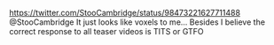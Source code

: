 https://twitter.com/StooCambridge/status/98473221627711488 @StooCambridge It just looks like voxels to me... Besides I believe the correct response to all teaser videos is TITS or GTFO